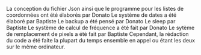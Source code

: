 La conception du fichier Json ainsi que le programme pour les listes de coordonnées ont été élaborés par Donato
Le système de dates a été élaboré par Baptiste
Le backup a été pensé par Donato
Le sleep par Baptiste
Le système de calcul de fréquence a été fait par Donato
Le sytème de remplacement de pixels a été fait par Baptiste
Cependant, la rédaction du code a été faite la plupart du temps ensemble en appel ou étant les deux sur le même ordinateur.
